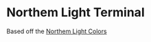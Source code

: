 # Northem Light Terminal

Based off the [Northem Light Colors](https://github.com/arcticicestudio/northem-light)
